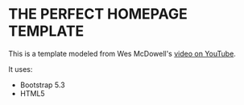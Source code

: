 # THE PERFECT HOMEPAGE TEMPLATE

This is a template modeled from Wes McDowell's [video on YouTube](https://youtu.be/WgXU7XAZYmQ).

It uses:

- Bootstrap 5.3
- HTML5
